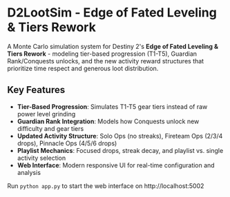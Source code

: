 # D2LootSim - Edge of Fated Leveling & Tiers Rework
A Monte Carlo simulation system for Destiny 2's **Edge of Fated Leveling & Tiers Rework** - modeling tier-based progression (T1-T5), Guardian Rank/Conquests unlocks, and the new activity reward structures that prioritize time respect and generous loot distribution.

## Key Features
- **Tier-Based Progression**: Simulates T1-T5 gear tiers instead of raw power level grinding
- **Guardian Rank Integration**: Models how Conquests unlock new difficulty and gear tiers  
- **Updated Activity Structure**: Solo Ops (no streaks), Fireteam Ops (2/3/4 drops), Pinnacle Ops (4/5/6 drops)
- **Playlist Mechanics**: Focused drops, streak decay, and playlist vs. single activity selection
- **Web Interface**: Modern responsive UI for real-time configuration and analysis

Run `python app.py` to start the web interface on http://localhost:5002
